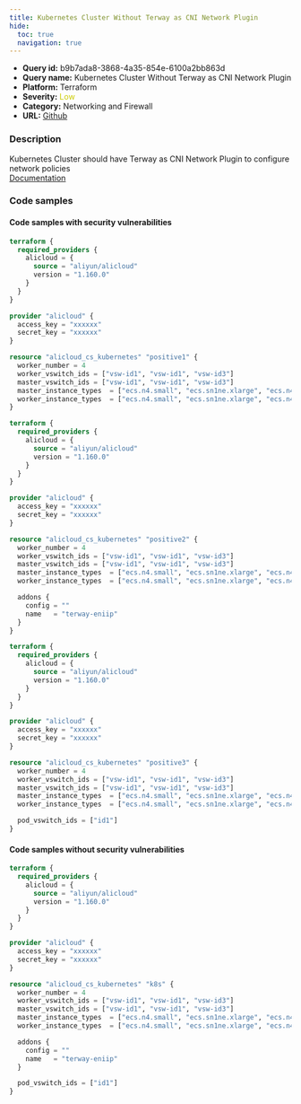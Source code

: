 ```yaml
---
title: Kubernetes Cluster Without Terway as CNI Network Plugin
hide:
  toc: true
  navigation: true
---
```


<style>
  .highlight .hll {
    background-color: #ff171742;
  }
  .md-content {
    max-width: 1100px;
    margin: 0 auto;
  }
</style>

-   **Query id:** b9b7ada8-3868-4a35-854e-6100a2bb863d
-   **Query name:** Kubernetes Cluster Without Terway as CNI Network Plugin
-   **Platform:** Terraform
-   **Severity:** <span style="color:#CC0">Low</span>
-   **Category:** Networking and Firewall
-   **URL:** [Github](https://github.com/Checkmarx/kics/tree/master/assets/queries/terraform/alicloud/kubernetes_cluster_without_terway_as_cni_network_plugin)

### Description
Kubernetes Cluster should have Terway as CNI Network Plugin to configure network policies<br>
[Documentation](https://registry.terraform.io/providers/aliyun/alicloud/latest/docs/resources/cs_kubernetes#cluster_network_type)

### Code samples
#### Code samples with security vulnerabilities
```tf title="Positive test num. 1 - tf file" hl_lines="15"
terraform {
  required_providers {
    alicloud = {
      source = "aliyun/alicloud"
      version = "1.160.0"
    }
  }
}

provider "alicloud" {
  access_key = "xxxxxx"
  secret_key = "xxxxxx"
}

resource "alicloud_cs_kubernetes" "positive1" {
  worker_number = 4
  worker_vswitch_ids = ["vsw-id1", "vsw-id1", "vsw-id3"]
  master_vswitch_ids = ["vsw-id1", "vsw-id1", "vsw-id3"]
  master_instance_types  = ["ecs.n4.small", "ecs.sn1ne.xlarge", "ecs.n4.xlarge"]
  worker_instance_types  = ["ecs.n4.small", "ecs.sn1ne.xlarge", "ecs.n4.xlarge"]
}

```
```tf title="Positive test num. 2 - tf file" hl_lines="15"
terraform {
  required_providers {
    alicloud = {
      source = "aliyun/alicloud"
      version = "1.160.0"
    }
  }
}

provider "alicloud" {
  access_key = "xxxxxx"
  secret_key = "xxxxxx"
}

resource "alicloud_cs_kubernetes" "positive2" {
  worker_number = 4
  worker_vswitch_ids = ["vsw-id1", "vsw-id1", "vsw-id3"]
  master_vswitch_ids = ["vsw-id1", "vsw-id1", "vsw-id3"]
  master_instance_types  = ["ecs.n4.small", "ecs.sn1ne.xlarge", "ecs.n4.xlarge"]
  worker_instance_types  = ["ecs.n4.small", "ecs.sn1ne.xlarge", "ecs.n4.xlarge"]

  addons {
    config = ""
    name   = "terway-eniip"
  }
}

```
```tf title="Positive test num. 3 - tf file" hl_lines="15"
terraform {
  required_providers {
    alicloud = {
      source = "aliyun/alicloud"
      version = "1.160.0"
    }
  }
}

provider "alicloud" {
  access_key = "xxxxxx"
  secret_key = "xxxxxx"
}

resource "alicloud_cs_kubernetes" "positive3" {
  worker_number = 4
  worker_vswitch_ids = ["vsw-id1", "vsw-id1", "vsw-id3"]
  master_vswitch_ids = ["vsw-id1", "vsw-id1", "vsw-id3"]
  master_instance_types  = ["ecs.n4.small", "ecs.sn1ne.xlarge", "ecs.n4.xlarge"]
  worker_instance_types  = ["ecs.n4.small", "ecs.sn1ne.xlarge", "ecs.n4.xlarge"]

  pod_vswitch_ids = ["id1"]
}

```


#### Code samples without security vulnerabilities
```tf title="Negative test num. 1 - tf file"
terraform {
  required_providers {
    alicloud = {
      source = "aliyun/alicloud"
      version = "1.160.0"
    }
  }
}

provider "alicloud" {
  access_key = "xxxxxx"
  secret_key = "xxxxxx"
}

resource "alicloud_cs_kubernetes" "k8s" {
  worker_number = 4
  worker_vswitch_ids = ["vsw-id1", "vsw-id1", "vsw-id3"]
  master_vswitch_ids = ["vsw-id1", "vsw-id1", "vsw-id3"]
  master_instance_types  = ["ecs.n4.small", "ecs.sn1ne.xlarge", "ecs.n4.xlarge"]
  worker_instance_types  = ["ecs.n4.small", "ecs.sn1ne.xlarge", "ecs.n4.xlarge"]

  addons {
    config = ""
    name   = "terway-eniip"
  }

  pod_vswitch_ids = ["id1"]
}

```
